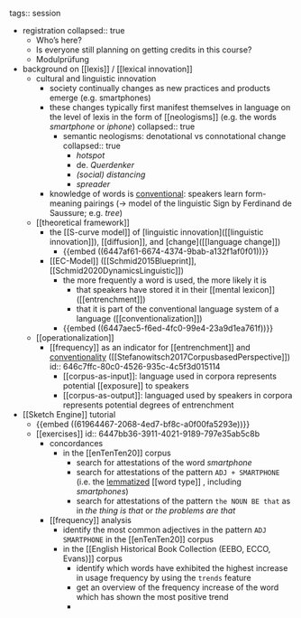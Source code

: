 tags:: session

- registration
  collapsed:: true
	- Who’s here?
	- Is everyone still planning on getting credits in this course?
	- Modulprüfung
- background on [[lexis]] / [[lexical innovation]]
	- cultural and linguistic innovation
		- society continually changes as new practices and products emerge (e.g. smartphones)
		- these changes typically first manifest themselves in language on the level of lexis in the form of [[neologisms]] (e.g. the words *smartphone* or *iphone*)
		  collapsed:: true
			- semantic neologisms: denotational vs connotational change
			  collapsed:: true
				- *hotspot*
				- de. *Querdenker*
				- *(social) distancing*
				- *spreader*
		- knowledge of words is [conventional]([[conventionalization]]): speakers learn form-meaning pairings (→ model of the linguistic Sign by Ferdinand de Saussure; e.g. *tree*)
	- [[theoretical framework]]
		- the [[S-curve model]] of [linguistic innovation]([[linguistic innovation]]), [[diffusion]], and [change]([[language change]])
			- {{embed ((6447af61-6674-4374-9bab-a132f1af0f01))}}
		- [[EC-Model]] ([[Schmid2015Blueprint]], [[Schmid2020DynamicsLinguistic]])
			- the more frequently a word is used, the more likely it is
				- that speakers have stored it in their [[mental lexicon]] ([[entrenchment]])
				- that it is part of the conventional language system of a language ([[conventionalization]])
			- {{embed ((6447aec5-f6ed-4fc0-99e4-23a9d1ea761f))}}
	- [[operationalization]]
		- [[frequency]] as an indicator for [[entrenchment]] and [conventionality]([[conventionalization]]) ([[Stefanowitsch2017CorpusbasedPerspective]])
		  id:: 646c7ffc-80c0-4526-935c-4c5f3d015114
			- [[corpus-as-input]]: language used in corpora represents potential [[exposure]] to speakers
			- [[corpus-as-output]]: languaged used by speakers in corpora represents potential degrees of entrenchment
- [[Sketch Engine]] tutorial
	- {{embed ((61964467-2068-4ed7-bf8c-a0f00fa5293e))}}
	- [[exercises]]
	  id:: 6447bb36-3911-4021-9189-797e35ab5c8b
		- concordances
			- in the [[enTenTen20]] corpus
				- search for attestations of the word *smartphone*
				- search for attestations of the pattern `ADJ + SMARTPHONE` (i.e. the [lemmatized]([[lemmatization]]) [[word type]] , including *smartphones*)
				- search for attestations of the pattern `the NOUN BE that` as in *the thing is that* or *the problems are that*
		- [[frequency]] analysis
			- identify the most common adjectives in the pattern `ADJ SMARTPHONE` in the [[enTenTen20]] corpus
			- in the [[English Historical Book Collection (EEBO, ECCO, Evans)]] corpus
				- identify which words have exhibited the highest increase in usage frequency by using the `trends` feature
				- get an overview of the frequency increase of the word which has shown the most positive trend
				-
